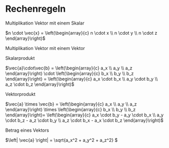 # Rechenregeln

 Multiplikation Vektor mit einem Skalar

 $n \cdot \vec{x} =  \left(\begin{array}{c} n \cdot x \\ n \cdot y \\ n \cdot z \end{array}\right)$

 Multiplikation Vektor mit einem Vektor

 Skalarprodukt

 $\vec{a}\cdot\vec{b} =  \left(\begin{array}{c} a_x \\ a_y \\ a_z \end{array}\right) \cdot  \left(\begin{array}{c}  b_x \\ b_y \\ b_z  \end{array}\right) = \left(\begin{array}{c} a_x \cdot b_x \\ a_y \cdot b_y \\ a_z \cdot b_z \end{array}\right)$

 Vektorprodukt

 $\vec{a} \times \vec{b} =  \left(\begin{array}{c} a_x \\ a_y \\ a_z \end{array}\right) \times  \left(\begin{array}{c}  b_x \\ b_y \\ b_z  \end{array}\right)= \left(\begin{array}{c} a_x \cdot b_y - a_y \cdot b_x \\ a_y \cdot b_z - a_z \cdot b_y \\ a_z \cdot b_x - a_x \cdot b_z \end{array}\right)$

 Betrag eines Vektors

 $\left| \vec{a} \right| = \sqrt{a_x^2 + a_y^2 + a_z^2} $